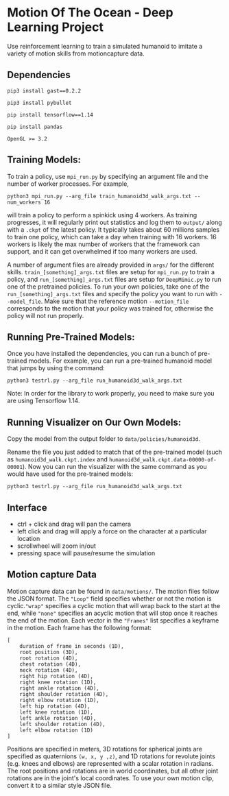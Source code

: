 # Motion Of The Ocean - Deep Learning Project 

Use reinforcement learning to train a simulated humanoid to imitate a variety of motion skills from motioncapture data.


## Dependencies
``pip3 install gast==0.2.2``

``pip3 install pybullet``

``pip install tensorflow==1.14``

``pip install pandas``

``OpenGL >= 3.2``

## Training Models:
To train a policy, use `mpi_run.py` by specifying an argument file and the number of worker processes.
For example,
```
python3 mpi_run.py --arg_file train_humanoid3d_walk_args.txt --num_workers 16
```
will train a policy to perform a spinkick using 4 workers. As training progresses, it will regularly
print out statistics and log them to `output/` along with a `.ckpt` of the latest policy.
It typically takes about 60 millions samples to train one policy, which can take a day
when training with 16 workers. 16 workers is likely the max number of workers that the
framework can support, and it can get overwhelmed if too many workers are used.

A number of argument files are already provided in `args/` for the different skills. 
`train_[something]_args.txt` files are setup for `mpi_run.py` to train a policy, and 
`run_[something]_args.txt` files are setup for `DeepMimic.py` to run one of the pretrained policies.
To run your own policies, take one of the `run_[something]_args.txt` files and specify
the policy you want to run with `--model_file`. Make sure that the reference motion `--motion_file`
corresponds to the motion that your policy was trained for, otherwise the policy will not run properly.

## Running Pre-Trained Models:
Once you have installed the dependencies, you can run a bunch of pre-trained models. For example, you 
can run a pre-trained humanoid model that jumps by using the command: 

```
python3 testrl.py --arg_file run_humanoid3d_walk_args.txt
```

Note: In order for the library to work properly, you need to make sure you are using Tensorflow 1.14.

## Running Visualizer on Our Own Models:
Copy the model from the output folder to ``data/policies/humanoid3d``. 

Rename the file you just added to match that of the pre-trained model (such as ``humanoid3d_walk.ckpt.index`` 
and ``humanoid3d_walk.ckpt.data-00000-of-00001``). Now you can run the visualizer with the same command as you 
would have used for the pre-trained models:

``` 
python3 testrl.py --arg_file run_humanoid3d_walk_args.txt
```


## Interface
- ctrl + click and drag will pan the camera
- left click and drag will apply a force on the character at a particular location
- scrollwheel will zoom in/out
- pressing space will pause/resume the simulation

## Motion capture Data
Motion capture data can be found in `data/motions/`.  The motion files follow the JSON format. The `"Loop"` field 
specifies whether or not the motion is cyclic.`"wrap"` specifies a cyclic motion that will wrap back to the start 
at the end, while `"none"` specifies an acyclic motion that will stop once it reaches the end of the motion. Each 
vector in the `"Frames"` list specifies a keyframe in the motion. Each frame has the following format:
```
[
	duration of frame in seconds (1D),
	root position (3D),
	root rotation (4D),
	chest rotation (4D),
	neck rotation (4D),
	right hip rotation (4D),
	right knee rotation (1D),
	right ankle rotation (4D),
	right shoulder rotation (4D),
	right elbow rotation (1D),
	left hip rotation (4D),
	left knee rotation (1D),
	left ankle rotation (4D),
	left shoulder rotation (4D),
	left elbow rotation (1D)
]
```

Positions are specified in meters, 3D rotations for spherical joints are specified as quaternions `(w, x, y ,z)`,
and 1D rotations for revolute joints (e.g. knees and elbows) are represented with a scalar rotation in radians. The root
positions and rotations are in world coordinates, but all other joint rotations are in the joint's local coordinates.
To use your own motion clip, convert it to a similar style JSON file.
